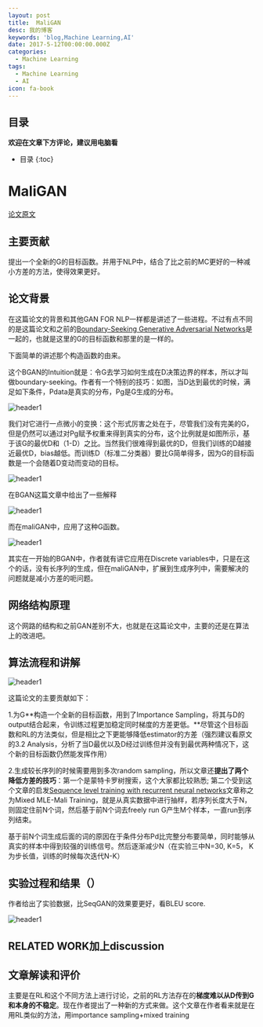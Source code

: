 ```yaml
---
layout: post
title:  MaliGAN
desc: 我的博客
keywords: 'blog,Machine Learning,AI'
date: 2017-5-12T00:00:00.000Z
categories:
  - Machine Learning
tags:
  - Machine Learning
  - AI
icon: fa-book
---
```



## 目录
**欢迎在文章下方评论，建议用电脑看**

* 目录
{:toc}

# MaliGAN

[论文原文](https://arxiv.org/abs/1702.07983)




## 主要贡献

提出一个全新的G的目标函数。并用于NLP中，结合了比之前的MC更好的一种减小方差的方法，使得效果更好。

## 论文背景

在这篇论文的背景和其他GAN FOR NLP一样都是讲述了一些进程。不过有点不同的是这篇论文和之前的[Boundary-Seeking Generative Adversarial Networks]()是一起的，也就是这里的G的目标函数和那里的是一样的。

下面简单的讲述那个构造函数的由来。


这个BGAN的Intuition就是：令G去学习如何生成在D决策边界的样本，所以才叫做boundary-seeking。作者有一个特别的技巧：如图，当D达到最优的时候，满足如下条件，Pdata是真实的分布，Pg是G生成的分布。

<img src="{{ site.img_path }}/Machine Learning/MaliGAN2.png" alt="header1" style="height:auto!important;width:auto%;max-width:1020px;"/>

我们对它进行一点微小的变换：这个形式厉害之处在于，尽管我们没有完美的G，但是仍然可以通过对Pg赋予权重来得到真实的分布，这个比例就是如图所示，基于该G的最优D和（1-D）之比。当然我们很难得到最优的D，但我们训练的D越接近最优D，bias越低。而训练D（标准二分类器）要比G简单得多，因为G的目标函数是一个会随着D变动而变动的目标。

<img src="{{ site.img_path }}/Machine Learning/MaliGAN3.png" alt="header1" style="height:auto!important;width:auto%;max-width:1020px;"/>

在BGAN这篇文章中给出了一些解释

<img src="{{ site.img_path }}/Machine Learning/MaliGAN5.png" alt="header1" style="height:auto!important;width:auto%;max-width:1020px;"/>

而在maliGAN中，应用了这种G函数。

<img src="{{ site.img_path }}/Machine Learning/MaliGAN4.png" alt="header1" style="height:auto!important;width:auto%;max-width:1020px;"/>

其实在一开始的BGAN中，作者就有讲它应用在Discrete variables中，只是在这个的话，没有长序列的生成，但在maliGAN中，扩展到生成序列中，需要解决的问题就是减小方差的呃问题。

## 网络结构原理

这个网路的结构和之前GAN差别不大，也就是在这篇论文中，主要的还是在算法上的改进吧。

## 算法流程和讲解

<img src="{{ site.img_path }}/Machine Learning/GAN_FOR_NLP3.png" alt="header1" style="height:auto!important;width:auto%;max-width:1020px;"/>

这篇论文的主要贡献如下：

1.为G**构造一个全新的目标函数，用到了Importance Sampling，将其与D的output结合起来，令训练过程更加稳定同时梯度的方差更低。**尽管这个目标函数和RL的方法类似，但是相比之下更能够降低estimator的方差（强烈建议看原文的3.2 Analysis，分析了当D最优以及D经过训练但并没有到最优两种情况下，这个新的目标函数仍然能发挥作用）

2.生成较长序列的时候需要用到多次random sampling，所以文章还**提出了两个降低方差的技巧**：第一个是蒙特卡罗树搜索，这个大家都比较熟悉; 第二个受到这个文章的启发[Sequence level training with recurrent neural networks](https://arxiv.org/abs/1511.06732)文章称之为Mixed MLE-Mali Training，就是从真实数据中进行抽样，若序列长度大于N，则固定住前N个词，然后基于前N个词去freely run G产生M个样本，一直run到序列结束。

基于前N个词生成后面的词的原因在于条件分布Pd比完整分布要简单，同时能够从真实的样本中得到较强的训练信号。然后逐渐减少N（在实验三中N=30, K=5， K为步长值，训练的时候每次迭代N-K）


## 实验过程和结果（）

作者给出了实验数据，比SeqGAN的效果要更好，看BLEU score.

<img src="{{ site.img_path }}/Machine Learning/MaliGAN1.png" alt="header1" style="height:auto!important;width:auto%;max-width:1020px;"/>

## RELATED WORK加上discussion


[](https://arxiv.org/abs/1606.02960)

## 文章解读和评价

主要是在RL和这个不同方法上进行讨论，之前的RL方法存在的**梯度难以从D传到G和本身的不稳定**。现在作者提出了一种新的方式来做。这个文章在作者看来就是在用RL类似的方法，用importance sampling+mixed training



